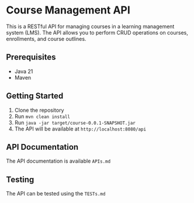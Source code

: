 # Course Management API

This is a RESTful API for managing courses in a learning management system (LMS). The API allows you to perform CRUD operations on courses, enrollments, and course outlines.

## Prerequisites

- Java 21
- Maven

## Getting Started

1. Clone the repository
2. Run `mvn clean install`
3. Run `java -jar target/course-0.0.1-SNAPSHOT.jar`
4. The API will be available at `http://localhost:8080/api`

## API Documentation

The API documentation is available `APIs.md`

## Testing

The API can be tested using the `TESTs.md`

